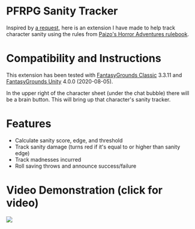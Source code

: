 # PFRPG Sanity Tracker
Inspired by [a request](https://svn.fantasygrounds.com/forums/showthread.php?59500-PFRPG-Live-Hitpoints-from-Constitution-Extension&p=525035&viewfull=1#post525035), here is an extension I have made to help track character sanity using the rules from [Paizo's Horror Adventures rulebook](https://paizo.com/products/btpy9n5a/discuss&page=10?Pathfinder-Roleplaying-Game-Horror-Adventures).

# Compatibility and Instructions
This extension has been tested with [FantasyGrounds Classic](https://www.fantasygrounds.com/home/FantasyGroundsClassic.php) 3.3.11 and [FantasyGrounds Unity](https://www.fantasygrounds.com/home/FantasyGroundsUnity.php) 4.0.0 (2020-08-05).

In the upper right of the character sheet (under the chat bubble) there will be a brain button. This will bring up that character's sanity tracker.

# Features
* Calculate sanity score, edge, and threshold
* Track sanity damage (turns red if it's equal to or higher than sanity edge)
* Track madnesses incurred
* Roll saving throws and announce success/failure

# Video Demonstration (click for video)
[<img src="https://i.ytimg.com/vi_webp/uuY4c72XhwI/hqdefault.webp">](https://youtu.be/uuY4c72XhwI)
